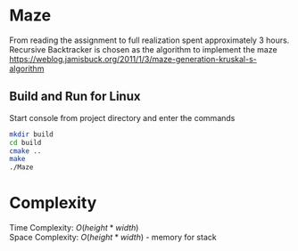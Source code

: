 # Maze
From reading the assignment to full realization spent approximately 3 hours.  
Recursive Backtracker is chosen as the algorithm to implement the maze https://weblog.jamisbuck.org/2011/1/3/maze-generation-kruskal-s-algorithm

## Build and Run for Linux
Start console from project directory and enter the commands
``` Bash
mkdir build
cd build
cmake ..
make
./Maze
```

# Complexity
Time Complexity: $O(height * width)$  
Space Complexity: $O(height * width)$ - memory for stack

